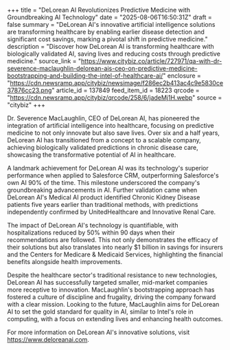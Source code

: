 +++
title = "DeLorean AI Revolutionizes Predictive Medicine with Groundbreaking AI Technology"
date = "2025-08-06T16:50:31Z"
draft = false
summary = "DeLorean AI's innovative artificial intelligence solutions are transforming healthcare by enabling earlier disease detection and significant cost savings, marking a pivotal shift in predictive medicine."
description = "Discover how DeLorean AI is transforming healthcare with biologically validated AI, saving lives and reducing costs through predictive medicine."
source_link = "https://www.citybiz.co/article/727971/qa-with-dr-severence-maclaughlin-delorean-ais-ceo-on-predictive-medicine-bootstrapping-and-building-the-intel-of-healthcare-ai/"
enclosure = "https://cdn.newsramp.app/citybiz/newsimage/f286ec2b413ac4c9e5830ce37876cc23.png"
article_id = 137849
feed_item_id = 18223
qrcode = "https://cdn.newsramp.app/citybiz/qrcode/258/6/jadeMj1H.webp"
source = "citybiz"
+++

<p>Dr. Severence MacLaughlin, CEO of DeLorean AI, has pioneered the integration of artificial intelligence into healthcare, focusing on predictive medicine to not only innovate but also save lives. Over six and a half years, DeLorean AI has transitioned from a concept to a scalable company, achieving biologically validated predictions in chronic disease care, showcasing the transformative potential of AI in healthcare.</p><p>A landmark achievement for DeLorean AI was its technology's superior performance when applied to Salesforce CRM, outperforming Salesforce's own AI 90% of the time. This milestone underscored the company's groundbreaking advancements in AI. Further validation came when DeLorean AI's Medical AI product identified Chronic Kidney Disease patients five years earlier than traditional methods, with predictions independently confirmed by UnitedHealthcare and Innovative Renal Care.</p><p>The impact of DeLorean AI's technology is quantifiable, with hospitalizations reduced by 50% within 90 days when their recommendations are followed. This not only demonstrates the efficacy of their solutions but also translates into nearly $1 billion in savings for insurers and the Centers for Medicare & Medicaid Services, highlighting the financial benefits alongside health improvements.</p><p>Despite the healthcare sector's traditional resistance to new technologies, DeLorean AI has successfully targeted smaller, mid-market companies more receptive to innovation. MacLaughlin's bootstrapping approach has fostered a culture of discipline and frugality, driving the company forward with a clear mission. Looking to the future, MacLaughlin aims for DeLorean AI to set the gold standard for quality in AI, similar to Intel's role in computing, with a focus on extending lives and enhancing health outcomes.</p><p>For more information on DeLorean AI's innovative solutions, visit <a href="https://www.deloreanai.com" rel="nofollow" target="_blank">https://www.deloreanai.com</a>.</p>